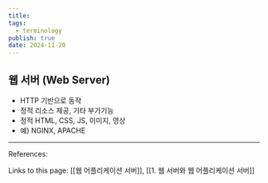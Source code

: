 ```yaml
---
title:
tags:
  - terminology
publish: true
date: 2024-11-20
---
```


## 웹 서버 (Web Server)

- HTTP 기반으로 동작
- 정적 리소스 제공, 기타 부가기능
- 정적 HTML, CSS, JS, 이미지, 영상
- 예) NGINX, APACHE

---

References:

Links to this page: [[웹 어플리케이션 서버]], [[1. 웹 서버와 웹 어플리케이션 서버]]
